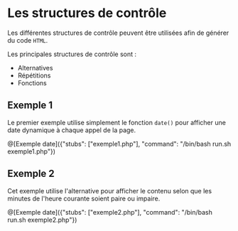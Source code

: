 # Les structures de contrôle

Les différentes structures de contrôle peuvent être utilisées afin de générer du code `HTML`. 

Les principales structures de contrôle sont : 
- Alternatives
- Répétitions
- Fonctions

## Exemple 1

Le premier exemple utilise simplement le fonction `date()` pour afficher une date dynamique à chaque appel de la page.

@[Exemple date]({"stubs": ["exemple1.php"], "command": "/bin/bash run.sh exemple1.php"})

## Exemple 2

Cet exemple utilise l'alternative pour afficher le contenu selon que les minutes de l'heure courante soient paire ou impaire.

@[Exemple date]({"stubs": ["exemple2.php"], "command": "/bin/bash run.sh exemple2.php"})
